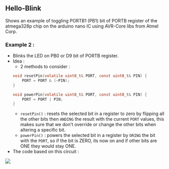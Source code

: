 ## Hello-Blink

Shows an example of toggling PORTB1 (PB1) bit of PORTB register of the atmega328p chip on the arduino nano IC using AVR-Core libs from Atmel Corp.

### Example 2 : 
- Blinks the LED on PB0 or D9 bit of PORTB register.
- Idea : 
    - 2 methods to consider : 
	```c
	void resetPin(volatile uint8_t& PORT, const uint8_t& PIN) {
	    PORT = PORT & (~PIN);
	}

	void powerPin(volatile uint8_t& PORT, const uint8_t& PIN) {
	    PORT = PORT | PIN;
	}
	```
	- `resetPin()` : resets the selected bit in a register to zero by flipping all the other bits then
	   `ANDING` the result with the current `PORT` values, this makes sure that we don't override or 		    change the other bits when altering a specific bit.
	- `powerPin()` : powers the selected bit in a register by `ORING` the bit with the `PORT`, so if the 	        bit is ZERO, its now on and if other bits are ONE they would stay ONE.
- The code based on this circuit : 
<img src="https://github.com/Scrappers-glitch/AVR-Sandbox/blob/master/HelloBlink/fritzing/Blink%20LED_bb.png">




